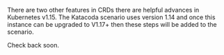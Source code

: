There are two other features in CRDs there are helpful advances in Kubernetes v1.15. The Katacoda scenario uses version 1.14 and once this instance can be upgraded to V1.17+ then these steps will be added to the scenario. 

Check back soon.
